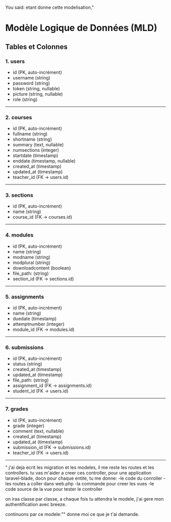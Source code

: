 You said:
etant donne cette modelisation,"
# Modèle Logique de Données (MLD)

## Tables et Colonnes

### 1. **users**
- id (PK, auto-incrément)
- username (string)
- password (string)
- token (string, nullable)
- picture (string, nullable)
- role (string)

---

### 2. **courses**
- id (PK, auto-incrément)
- fullname (string)
- shortname (string)
- summary (text, nullable)
- numsections (integer)
- startdate (timestamp)
- enddate (timestamp, nullable)
- created_at (timestamp)
- updated_at (timestamp)
- teacher_id (FK -> users.id)

---

### 3. **sections**
- id (PK, auto-incrément)
- name (string)
- course_id (FK -> courses.id)

---

### 4. **modules**
- id (PK, auto-incrément)
- name (string)
- modname (string)
- modplural (string)
- downloadcontent (boolean)
- file_path: (string)
- section_id (FK -> sections.id)

---

### 5. **assignments**
- id (PK, auto-incrément)
- name (string)
- duedate (timestamp)
- attemptnumber (integer)
- module_id (FK -> modules.id)

---

### 6. **submissions**
- id (PK, auto-incrément)
- status (string)
- created_at (timestamp)
- updated_at (timestamp)
- file_path: (string)
- assignment_id (FK -> assignments.id)
- student_id (FK -> users.id)


---

### 7. **grades**
- id (PK, auto-incrément)
- grade (integer)
- comment (text, nullable)
- created_at (timestamp)
- updated_at (timestamp)
- submission_id (FK -> submissions.id)
- teacher_id (FK -> users.id)

---
"
j'ai deja ecrit les migration et les modeles, il me reste les routes et les controllers.
tu vas m'aider a creer ces controller, pour une application laravel-blade, docn pour chaque entite, tu me donne:
-le code du conroller
-les routes a coller dans web.php
-la commande pour creer les vues
-le code source de la vue pour tester le controller

on iraa classe par classe, a chaque fois tu attendra le modele, j'ai gere mon authentification avec breeze.

continuons par ce modele:""
donne moi ce que je t'ai demande.